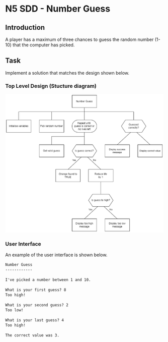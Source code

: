 # N5 SDD - Number Guess

## Introduction

A player has a maximum of three chances to guess the random number (1-10) that the computer has picked.


## Task

Implement a solution that matches the design shown below.


### Top Level Design (Stucture diagram)

![Structure diagram](assets/sd.png "Structure diagram")


### User Interface

An example of the user interface is shown below.

```
Number Guess
------------

I've picked a number between 1 and 10.

What is your first guess? 8
Too high!

What is your second guess? 2
Too low!

What is your last guess? 4
Too high!

The correct value was 3.
```
